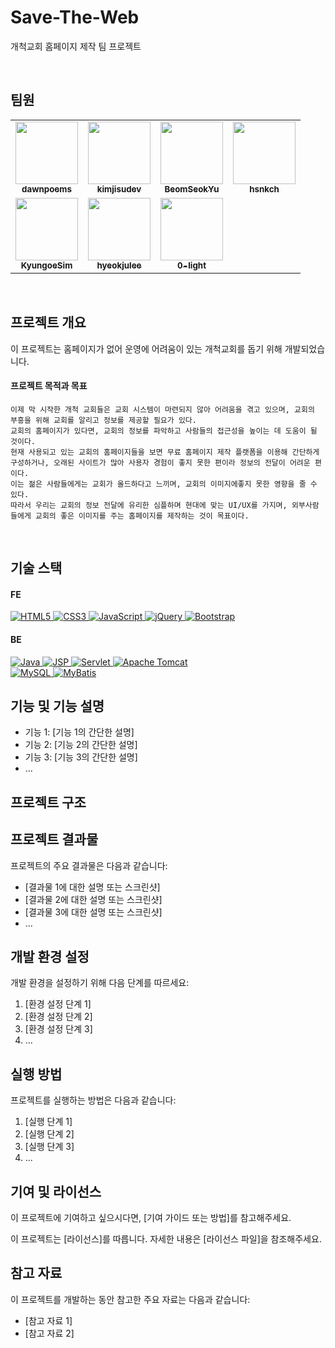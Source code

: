# Save-The-Web
개척교회 홈페이지 제작 팀 프로젝트

<br>


## 팀원

<table>
  <tbody>
    <tr>
      <td align="center"><a href="https://github.com/dawnpoems"><img src="https://avatars.githubusercontent.com/u/108113517?s=60&v=4" width="100px;" alt=""/><br /><sub><b>dawnpoems</b></sub></a><br /></td>
      <td align="center"><a href="https://github.com/kimjisudev"><img src="https://avatars.githubusercontent.com/u/114086659?s=60&v=4" width="100px;" alt=""/><br /><sub><b>kimjisudev</b></sub></a><br /></td>
      <td align="center"><a href="https://github.com/BeomSeokYu"><img src="https://avatars.githubusercontent.com/u/69231700?v=4" width="100px;" alt=""/><br /><sub><b>BeomSeokYu</b></sub></a><br /></td>
      <td align="center"><a href="https://github.com/hsnkch"><img src="https://avatars.githubusercontent.com/u/111720919?v=4" width="100px;" alt=""/><br /><sub><b>hsnkch</b></sub></a><br /></td>
     <tr/>
      <td align="center"><a href="https://github.com/KyungoeSim"><img src="https://avatars.githubusercontent.com/u/122503488?v=4" width="100px;" alt=""/><br /><sub><b>KyungoeSim</b></sub></a><br /></td>
      <td align="center"><a href="https://github.com/hyeokjulee"><img src="https://avatars.githubusercontent.com/u/122426157?v=4" width="100px;" alt=""/><br /><sub><b>hyeokjulee</b></sub></a><br /></td>
      <td align="center"><a href="https://github.com/0-light"><img src="https://avatars.githubusercontent.com/u/79148615?v=4" width="100px;" alt=""/><br /><sub><b>0-light</b></sub></a><br /></td>
    </tr>
  </tbody>
</table>

<br>


## 프로젝트 개요

이 프로젝트는 홈페이지가 없어 운영에 어려움이 있는 개척교회를 돕기 위해 개발되었습니다.

#### 프로젝트 목적과 목표
```Plaintext
이제 막 시작한 개척 교회들은 교회 시스템이 마련되지 않아 어려움을 겪고 있으며, 교회의 부흥을 위해 교회를 알리고 정보를 제공할 필요가 있다. 
교회의 홈페이지가 있다면, 교회의 정보를 파악하고 사람들의 접근성을 높이는 데 도움이 될 것이다.
현재 사용되고 있는 교회의 홈페이지들을 보면 무료 홈페이지 제작 플랫폼을 이용해 간단하게 구성하거나, 오래된 사이트가 많아 사용자 경험이 좋지 못한 편이라 정보의 전달이 어려운 편이다. 
이는 젊은 사람들에게는 교회가 올드하다고 느끼며, 교회의 이미지에좋지 못한 영향을 줄 수 있다.
따라서 우리는 교회의 정보 전달에 유리한 심플하며 현대에 맞는 UI/UX를 가지며, 외부사람들에게 교회의 좋은 이미지를 주는 홈페이지를 제작하는 것이 목표이다.
```

<br>



## 기술 스택

#### FE
  <a href="https://www.w3.org/TR/html52/" target="_blank">
    <img src="https://img.shields.io/badge/-HTML5-E34F26?style=for-the-badge&logo=html5&logoColor=white" alt="HTML5">
  </a>
  <a href="https://www.w3.org/Style/CSS/" target="_blank">
    <img src="https://img.shields.io/badge/-CSS3-1572B6?style=for-the-badge&logo=css3&logoColor=white" alt="CSS3">
  </a>
  <a href="https://developer.mozilla.org/en-US/docs/Web/JavaScript" target="_blank">
    <img src="https://img.shields.io/badge/-JavaScript-F7DF1E?style=for-the-badge&logo=javascript&logoColor=black" alt="JavaScript">
  </a>
  <a href="https://jquery.com" target="_blank">
    <img src="https://img.shields.io/badge/-jQuery-0769AD?style=for-the-badge&logo=jquery&logoColor=white" alt="jQuery">
  </a>
  <a href="https://getbootstrap.com" target="_blank">
    <img src="https://img.shields.io/badge/-Bootstrap-7952B3?style=for-the-badge&logo=bootstrap&logoColor=white" alt="Bootstrap">
  </a>

#### BE
  <a href="https://openjdk.java.net" target="_blank">
    <img src="https://img.shields.io/badge/-Java-CC0000?style=for-the-badge&logo=openjdk&logoColor=white" alt="Java">
  </a>
  <a href="https://jsp.dev" target="_blank">
    <img src="https://img.shields.io/badge/-JSP-007396?style=for-the-badge&logo=jsp&logoColor=white" alt="JSP">
  </a>
  <a href="https://tomcat.apache.org" target="_blank">
    <img src="https://img.shields.io/badge/-Servlet-007396?style=for-the-badge&logo=servlet&logoColor=white" alt="Servlet">
  </a>
  <a href="https://tomcat.apache.org" target="_blank">
    <img src="https://img.shields.io/badge/-Apache%20Tomcat-F8DC75?style=for-the-badge&logo=apache%20tomcat&logoColor=black" alt="Apache Tomcat">
  </a>
  <br>
  <a href="https://www.mysql.com" target="_blank">
    <img src="https://img.shields.io/badge/-MySQL-4479A1?style=for-the-badge&logo=mysql&logoColor=white" alt="MySQL">
  </a>
  <a href="https://mybatis.org" target="_blank">
    <img src="https://img.shields.io/badge/-MyBatis-1F72B5?style=for-the-badge&logo=fluentd&logoColor=white" alt="MyBatis">
  </a>

<br>



## 기능 및 기능 설명

- 기능 1: [기능 1의 간단한 설명]
- 기능 2: [기능 2의 간단한 설명]
- 기능 3: [기능 3의 간단한 설명]
- ...

## 프로젝트 구조



## 프로젝트 결과물

프로젝트의 주요 결과물은 다음과 같습니다:

- [결과물 1에 대한 설명 또는 스크린샷]
- [결과물 2에 대한 설명 또는 스크린샷]
- [결과물 3에 대한 설명 또는 스크린샷]
- ...

## 개발 환경 설정

개발 환경을 설정하기 위해 다음 단계를 따르세요:

1. [환경 설정 단계 1]
2. [환경 설정 단계 2]
3. [환경 설정 단계 3]
4. ...

## 실행 방법

프로젝트를 실행하는 방법은 다음과 같습니다:

1. [실행 단계 1]
2. [실행 단계 2]
3. [실행 단계 3]
4. ...

## 기여 및 라이선스

이 프로젝트에 기여하고 싶으시다면, [기여 가이드 또는 방법]를 참고해주세요.

이 프로젝트는 [라이선스]를 따릅니다. 자세한 내용은 [라이선스 파일]을 참조해주세요.

## 참고 자료

이 프로젝트를 개발하는 동안 참고한 주요 자료는 다음과 같습니다:

- [참고 자료 1]
- [참고 자료 2]


